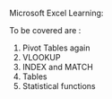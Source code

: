 Microsoft Excel Learning: 

To be covered are :

1) Pivot Tables again
2) VLOOKUP
3) INDEX and MATCH
4) Tables
5) Statistical functions

